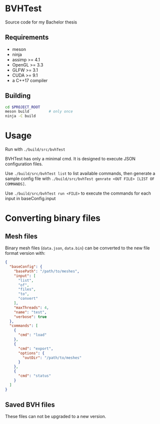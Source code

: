 # BVHTest

Source code for my Bachelor thesis

## Requirements

  - meson
  - ninja
  - assimp >= 4.1
  - OpenGL >= 3.3
  - GLFW   >= 3.1
  - CUDA   >= 9.1
  - a C++17 compiler

## Building

```bash
cd $PROJECT_ROOT
meson build         # only once
ninja -C build
```

# Usage

Run with `./build/src/bvhTest`

BVHTest has only a minimal cmd. It is designed to execute JSON configuration files.

Use `./build/src/bvhTest list` to list available commands, then generate a sample
config file with `./build/src/bvhTest genrate <OUT FILE> [LIST OF COMMANDS]`.

Use `./build/src/bvhTest run <FILE>` to execute the commands for each input in baseConfig.input

# Converting binary files

## Mesh files

Binary mesh files (`data.json`, `data.bin`) can be converted to the new file format version with:

```json
{
  "baseConfig": {
    "basePath": "/path/to/meshes",
    "input": [
      "list",
      "of",
      "files",
      "to",
      "convert"
    ],
    "maxThreads": 4,
    "name": "test",
    "verbose": true
  },
  "commands": [
    {
      "cmd": "load"
    },
    {
      "cmd": "export",
      "options": {
        "outDir": "/path/to/meshes"
      }
    },
    {
      "cmd": "status"
    }
  ]
}
```

## Saved BVH files

These files can not be upgraded to a new version.
